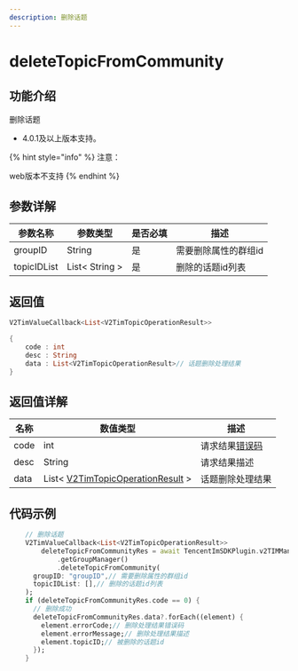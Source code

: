 ```yaml
---
description: 删除话题
---
```


# deleteTopicFromCommunity

## 功能介绍

删除话题

* 4.0.1及以上版本支持。

{% hint style="info" %}
注意：&#x20;

web版本不支持
{% endhint %}

## 参数详解

| 参数名称        | 参数类型           | 是否必填 | 描述          |
| ----------- | -------------- | ---- | ----------- |
| groupID     | String         | 是    | 需要删除属性的群组id |
| topicIDList | List< String > | 是    | 删除的话题id列表   |

## 返回值

```dart
V2TimValueCallback<List<V2TimTopicOperationResult>>

{
    code : int
    desc : String
    data : List<V2TimTopicOperationResult>// 话题删除处理结果
}
```

## 返回值详解

| 名称    | 数值类型                                                  | 描述                                                             |
| ----- | ----------------------------------------------------- | -------------------------------------------------------------- |
| code  | int                                                   | 请求结果[错误码](https://cloud.tencent.com/document/product/269/1671) |
| desc  | String                                                | 请求结果描述                                                         |
| data  | List< [V2TimTopicOperationResult](broken-reference) > | 话题删除处理结果                                                       |

## 代码示例  &#x20;

```dart
    // 删除话题
    V2TimValueCallback<List<V2TimTopicOperationResult>>
        deleteTopicFromCommunityRes = await TencentImSDKPlugin.v2TIMManager
            .getGroupManager()
            .deleteTopicFromCommunity(
      groupID: "groupID",// 需要删除属性的群组id
      topicIDList: [],// 删除的话题id列表
    );
    if (deleteTopicFromCommunityRes.code == 0) {
      // 删除成功
      deleteTopicFromCommunityRes.data?.forEach((element) {
        element.errorCode;// 删除处理结果错误码
        element.errorMessage;// 删除处理结果描述
        element.topicID;// 被删除的话题id
      });
    }

```
